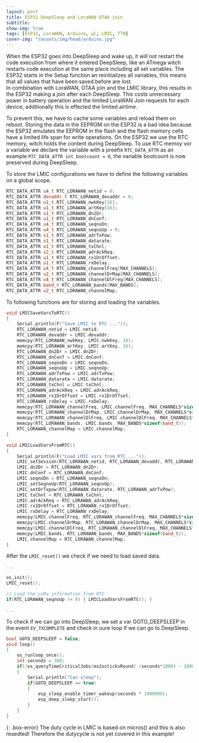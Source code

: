 ```yaml
---
layout: post
title: ESP32 DeepSleep and LoraWAN OTAA join
subtitle: 
show-img: true
tags: [ESP32, LoraWAN, Arduino, µC, LMIC, TTN]
cover-img: "/assets/img/head/arduino.jpg"
---
```


When the ESP32 goes into DeepSleep and wake up, it will not restart the code execution from where it entered DeepSleep, 
like an ATmega witch restarts code execution at the same place including all set variables. 
The ESP32 starts in the Setup function an reinitializes all variables, this means that all values that have been saved before are lost.  
In combination with LoraWAN, OTAA join and the LMIC library, this results in the ESP32 making a join after each DeepSleep. 
This costs unnecessary power in battery operation and the limited LoraWAN Join requests for each device, additionally this is effected the limited airtime.

To prevent this, we have to cache some variables and reload them on reboot. 
Storing the data in the EEPROM on the ESP32 is a bad idea because the ESP32 emulates the EEPROM in the flash and the flash memory cells have a limited life span for write operations. 
On the ESP32 we use the RTC memory, witch holds the content during DeepSleep. 
To use RTC memoy vor a variable we declare the variable with a preefix `RTC_DATA_ATTR` as an example `RTC_DATA_ATTR int bootcount = 0`, the variable bootcount is now preserved during DeepSleep.


To store the LMIC configurations we have to define the following variables on a global scope. 

```c++
RTC_DATA_ATTR u4_t RTC_LORAWAN_netid = 0;
RTC_DATA_ATTR devaddr_t RTC_LORAWAN_devaddr = 0;
RTC_DATA_ATTR u1_t RTC_LORAWAN_nwkKey[16];
RTC_DATA_ATTR u1_t RTC_LORAWAN_artKey[16];
RTC_DATA_ATTR u1_t RTC_LORAWAN_dn2Dr;
RTC_DATA_ATTR u1_t RTC_LORAWAN_dnConf;
RTC_DATA_ATTR u4_t RTC_LORAWAN_seqnoDn;
RTC_DATA_ATTR u4_t RTC_LORAWAN_seqnoUp = 0;
RTC_DATA_ATTR s1_t RTC_LORAWAN_adrTxPow;
RTC_DATA_ATTR s1_t RTC_LORAWAN_datarate;
RTC_DATA_ATTR u1_t RTC_LORAWAN_txChnl;
RTC_DATA_ATTR s2_t RTC_LORAWAN_adrAckReq;
RTC_DATA_ATTR u1_t RTC_LORAWAN_rx1DrOffset;
RTC_DATA_ATTR u1_t RTC_LORAWAN_rxDelay;
RTC_DATA_ATTR u4_t RTC_LORAWAN_channelFreq[MAX_CHANNELS];
RTC_DATA_ATTR u2_t RTC_LORAWAN_channelDrMap[MAX_CHANNELS];
RTC_DATA_ATTR u4_t RTC_LORAWAN_channelDlFreq[MAX_CHANNELS];
RTC_DATA_ATTR band_t RTC_LORAWAN_bands[MAX_BANDS];
RTC_DATA_ATTR u2_t RTC_LORAWAN_channelMap;
```

To following functions are for storing and loading the variables. 

```c++
void LMICSaveVarsToRTC()
{
    Serial.println(F("Save LMIC to RTC ..."));
    RTC_LORAWAN_netid = LMIC.netid;
    RTC_LORAWAN_devaddr = LMIC.devaddr;
    memcpy(RTC_LORAWAN_nwkKey, LMIC.nwkKey, 16);
    memcpy(RTC_LORAWAN_artKey, LMIC.artKey, 16);
    RTC_LORAWAN_dn2Dr = LMIC.dn2Dr;
    RTC_LORAWAN_dnConf = LMIC.dnConf;
    RTC_LORAWAN_seqnoDn = LMIC.seqnoDn;
    RTC_LORAWAN_seqnoUp = LMIC.seqnoUp;
    RTC_LORAWAN_adrTxPow = LMIC.adrTxPow;
    RTC_LORAWAN_datarate = LMIC.datarate;
    RTC_LORAWAN_txChnl = LMIC.txChnl;    
    RTC_LORAWAN_adrAckReq = LMIC.adrAckReq;
    RTC_LORAWAN_rx1DrOffset = LMIC.rx1DrOffset;
    RTC_LORAWAN_rxDelay = LMIC.rxDelay;
    memcpy(RTC_LORAWAN_channelFreq, LMIC.channelFreq, MAX_CHANNELS*sizeof(u4_t));
    memcpy(RTC_LORAWAN_channelDrMap, LMIC.channelDrMap, MAX_CHANNELS*sizeof(u2_t));
    memcpy(RTC_LORAWAN_channelDlFreq, LMIC.channelDlFreq, MAX_CHANNELS*sizeof(u4_t));
    memcpy(RTC_LORAWAN_bands, LMIC.bands, MAX_BANDS*sizeof(band_t));
    RTC_LORAWAN_channelMap = LMIC.channelMap;
}

void LMICLoadVarsFromRTC()
{
    Serial.println(F("Load LMIC vars from RTC ..."));
    LMIC_setSession(RTC_LORAWAN_netid, RTC_LORAWAN_devaddr, RTC_LORAWAN_nwkKey, RTC_LORAWAN_artKey);
    LMIC.dn2Dr = RTC_LORAWAN_dn2Dr;
    LMIC.dnConf = RTC_LORAWAN_dnConf;
    LMIC.seqnoDn = RTC_LORAWAN_seqnoDn;
    LMIC_setSeqnoUp(RTC_LORAWAN_seqnoUp);
    LMIC_setDrTxpow(RTC_LORAWAN_datarate, RTC_LORAWAN_adrTxPow);
    LMIC.txChnl = RTC_LORAWAN_txChnl;
    LMIC.adrAckReq = RTC_LORAWAN_adrAckReq;
    LMIC.rx1DrOffset = RTC_LORAWAN_rx1DrOffset;
    LMIC.rxDelay = RTC_LORAWAN_rxDelay;
    memcpy(LMIC.channelFreq, RTC_LORAWAN_channelFreq, MAX_CHANNELS*sizeof(u4_t));
    memcpy(LMIC.channelDrMap, RTC_LORAWAN_channelDrMap, MAX_CHANNELS*sizeof(u2_t));
    memcpy(LMIC.channelDlFreq, RTC_LORAWAN_channelDlFreq, MAX_CHANNELS*sizeof(u4_t));
    memcpy(LMIC.bands, RTC_LORAWAN_bands, MAX_BANDS*sizeof(band_t));    
    LMIC.channelMap = RTC_LORAWAN_channelMap;
}
```

After the `LMIC_reset()` we check if we need to load saved data. 
```c++
...

os_init();
LMIC_reset();

// Load the LoRa information from RTC 
if(RTC_LORAWAN_seqnoUp != 0) { LMICLoadVarsFromRTC(); }

...
```

To check if we can go into DeepSleep, we set a var GOTO_DEEPSLEEP in the event `EV_TXCOMPLETE` 
and check in oure loop if we can go to DeepSleep.

```c++
bool GOTO_DEEPSLEEP = false;
void loop() 
{
    os_runloop_once();
    int seconds = 300;
    if(!os_queryTimeCriticalJobs(ms2osticksRound( (seconds*1000) - 1000 )))
    {
        Serial.println("Can sleep");
        if(GOTO_DEEPSLEEP == true)
        {
            esp_sleep_enable_timer_wakeup(seconds * 1000000);
            esp_deep_sleep_start();
        }
    }
}
```

{: .box-error}
The duty cycle in LMIC is based on micros() and this is also resedted! 
Therefore the dutycycle is not yet covered in this example! 